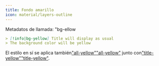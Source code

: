 ```yaml
---
title: Fondo amarillo
icon: material/layers-outline
---
```


Metadatos de llamada: "bg-ellow

```md
> [!info|bg-yellow] Title will display as usual
> The background color will be yellow
```

El estilo en sí se aplica también["all-yellow"](../combined-styling/page-9.md)["all-yellow"](../combined-styling/page-9.md)
junto con["title-yellow"](../title-styling/page-9.md)["title-yellow"](../title-styling/page-9.md).

